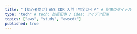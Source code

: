 ```yaml
---
title: "【初心者向け】AWS CDK 入門！完全ガイド" # 記事のタイトル
type: "tech" # tech: 技術記事 / idea: アイデア記事
topics: ["aws", "study", "awscdk"]
published: true
---
```

